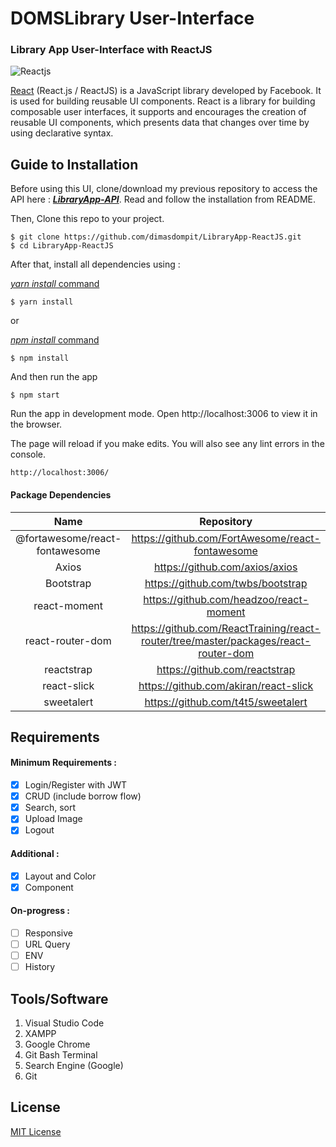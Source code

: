 # DOMSLibrary User-Interface

### Library App User-Interface with ReactJS

![Reactjs](https://i.imgur.com/1Nq19be.png)

[React](https://reactjs.org/) (React.js / ReactJS) is a JavaScript library developed by Facebook. It is used for building reusable UI components. React is a library for building composable user interfaces, it supports and encourages the creation of reusable UI components, which presents data that changes over time by using declarative syntax.

## Guide to Installation

Before using this UI, clone/download my previous repository to access the API here : **_[LibraryApp-API](https://github.com/dimasdompit/LibraryApp-API)_**.
Read and follow the installation from README.

Then, Clone this repo to your project.

```
$ git clone https://github.com/dimasdompit/LibraryApp-ReactJS.git
$ cd LibraryApp-ReactJS
```

After that, install all dependencies using :

[_yarn install_ command](https://classic.yarnpkg.com/en/docs/install/#windows-stable)

```
$ yarn install
```

or

[_npm install_ command](<https://docs.npmjs.com/cli/install#:~:text=npm%20install%20(in%20package%20directory,directory)%20as%20a%20global%20package.>)

```
$ npm install
```

And then run the app

```
$ npm start
```

Run the app in development mode.
Open http://localhost:3006 to view it in the browser.

The page will reload if you make edits.
You will also see any lint errors in the console.

```
http://localhost:3006/
```

#### Package Dependencies

|              Name              |                                     Repository                                      |
| :----------------------------: | :---------------------------------------------------------------------------------: |
| @fortawesome/react-fontawesome |                  https://github.com/FortAwesome/react-fontawesome                   |
|             Axios              |                           https://github.com/axios/axios                            |
|           Bootstrap            |                          https://github.com/twbs/bootstrap                          |
|          react-moment          |                       https://github.com/headzoo/react-moment                       |
|        react-router-dom        | https://github.com/ReactTraining/react-router/tree/master/packages/react-router-dom |
|           reactstrap           |                            https://github.com/reactstrap                            |
|          react-slick           |                        https://github.com/akiran/react-slick                        |
|           sweetalert           |                         https://github.com/t4t5/sweetalert                          |

## Requirements

#### Minimum Requirements :

- [x] Login/Register with JWT
- [x] CRUD (include borrow flow)
- [x] Search, sort
- [x] Upload Image
- [x] Logout

#### Additional :

- [x] Layout and Color
- [x] Component

#### On-progress :

- [ ] Responsive
- [ ] URL Query
- [ ] ENV
- [ ] History

## Tools/Software

1. Visual Studio Code
2. XAMPP
3. Google Chrome
4. Git Bash Terminal
5. Search Engine (Google)
6. Git

## License

[MIT License](https://github.com/dimasdompit/LibraryApp-ReactJS/blob/master/LICENSE)

